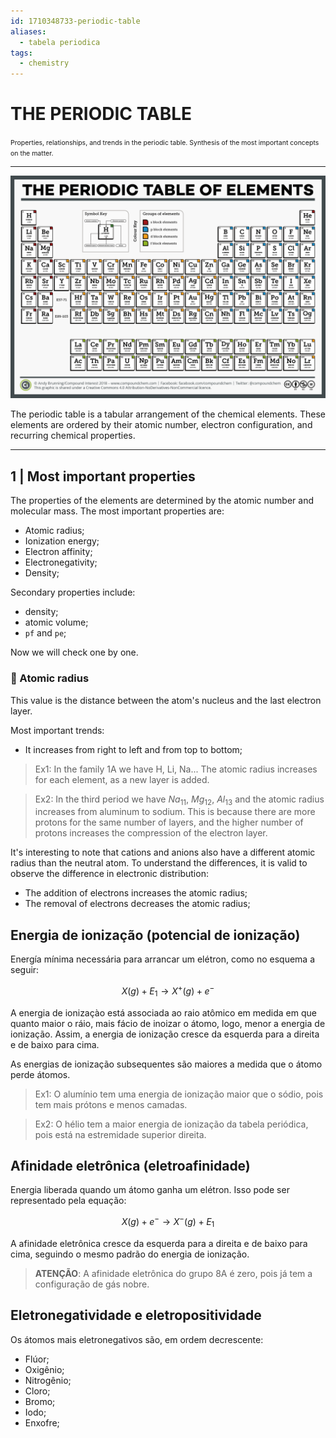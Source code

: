```yaml
---
id: 1710348733-periodic-table
aliases:
  - tabela periodica
tags:
  - chemistry
---
```


# THE PERIODIC TABLE

<span style="text-align: center; width: 100%; font-size: 0.75em">
    Properties, relationships, and trends in the periodic table. Synthesis of the most important concepts on the matter.
</span>

---

![periodic-table.png](../assets/from_notes/1710348733-periodic-table-basics-2024-03-21-17-34-42-periodic-table.png)

The periodic table is a tabular arrangement of the chemical elements. These elements are ordered by their atomic number, electron configuration, and recurring chemical properties.

---

## 1 | Most important properties

The properties of the elements are determined by the atomic number and molecular mass. The most important properties are:

- Atomic radius;
- Ionization energy;
- Electron affinity;
- Electronegativity;
- Density;

Secondary properties include:

- density;
- atomic volume;
- `pf` and `pe`;

Now we will check one by one.

### 🚧 Atomic radius

This value is the distance between the atom's nucleus and the last electron layer.

Most important trends:

- It increases from right to left and from top to bottom;

> Ex1: In the family 1A we have H, Li, Na... The atomic radius increases for each element, as a new layer is added.

> Ex2: In the third period we have $Na_{11}$, $Mg_{12}$, $Al_{13}$ and the atomic radius increases from aluminum to sodium. This is because there are more protons for the same number of layers, and the higher number of protons increases the compression of the electron layer.

It's interesting to note that cations and anions also have a different atomic radius than the neutral atom. To understand the differences, it is valid to observe the difference in electronic distribution:

- The addition of electrons increases the atomic radius;
- The removal of electrons decreases the atomic radius;

## Energia de ionização (potencial de ionização)

Energía mínima necessária para arrancar um elétron, como no esquema a seguir:

$$
X(g) + E_1 \rightarrow X^+(g) + e^-
$$

A energia de ionizaçào está associada ao raio atômico em medida em que quanto maior o ráio, mais fácio de inoizar o átomo, logo, menor a energia de ionização.
Assim, a energia de ionização cresce da esquerda para a direita e de baixo para cima.

As energias de ionização subsequentes são maiores a medida que o átomo perde átomos.

> Ex1: O alumínio tem uma energia de ionização maior que o sódio, pois tem mais prótons e menos camadas.

> Ex2: O hélio tem a maior energia de ionização da tabela periódica, pois está na estremidade superior direita.

## Afinidade eletrônica (eletroafinidade)

Energia liberada quando um átomo ganha um elétron. Isso pode ser representado pela equação:

$$
X(g) + e^- \rightarrow X^-(g) + E_1
$$

A afinidade eletrônica cresce da esquerda para a direita e de baixo para cima, seguindo o mesmo padrão do energia de ionização.

> **ATENÇÃO**: A afinidade eletrônica do grupo 8A é zero, pois já tem a configuração de gás nobre.

## Eletronegatividade e eletropositividade

Os átomos mais eletronegativos são, em ordem decrescente:

- Flúor;
- Oxigênio;
- Nitrogênio;
- Cloro;
- Bromo;
- Iodo;
- Enxofre;
